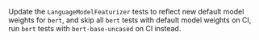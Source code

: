 Update the `LanguageModelFeaturizer` tests to reflect new default model weights for `bert`, and skip all `bert` tests 
with default model weights on CI, run `bert` tests with `bert-base-uncased` on CI instead.